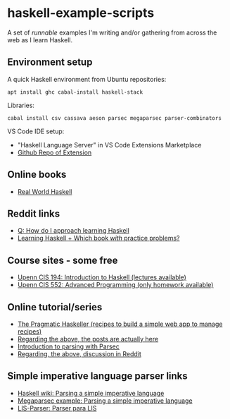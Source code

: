 haskell-example-scripts
=======================

A set of *runnable* examples I'm writing and/or gathering from across the web 
as I learn Haskell.

Environment setup
-----------------

A quick Haskell environment from Ubuntu repositories:

```apt install ghc cabal-install haskell-stack```

Libraries:

```cabal install csv cassava aeson parsec megaparsec parser-combinators```

VS Code IDE setup:

* "Haskell Language Server" in VS Code Extensions Marketplace
* [Github Repo of Extension](https://github.com/alanz/vscode-hie-server)

Online books
------------

* [Real World Haskell](http://book.realworldhaskell.org/read/)

Reddit links
------------

* [Q: How do I approach learning Haskell](https://www.reddit.com/r/haskell/comments/6nllfs/q_how_do_i_approach_learning_haskell/)
* [Learning Haskell + Which book *with* practice problems?](https://www.reddit.com/r/haskell/comments/65gs02/learning_haskell_which_book_with_practice_problems/)

Course sites - some free
------------------------

* [Upenn CIS 194: Introduction to Haskell (lectures available)](http://www.cis.upenn.edu/~cis194/spring13/)
* [Upenn CIS 552: Advanced Programming (only homework available)](http://cis.upenn.edu/~cis552/current/homework.html)

Online tutorial/series
----------------------

* [The Pragmatic Haskeller (recipes to build a simple web app to manage recipes)](https://github.com/cakesolutions/the-pragmatic-haskeller)
* [Regarding the above, the posts are actually here](https://www.schoolofhaskell.com/user/adinapoli/the-pragmatic-haskeller)
* [Introduction to parsing with Parsec](http://jakewheat.github.io/intro_to_parsing/)
* [Regarding, the above, discussion in Reddit](https://www.reddit.com/r/haskell/comments/2ia5u2/after_some_failed_attempts_to_learn_parsec_i_came/)

Simple imperative language parser links
---------------------------------------

* [Haskell wiki: Parsing a simple imperative language](https://wiki.haskell.org/Parsing_a_simple_imperative_language)
* [Megaparsec example: Parsing a simple imperative language](https://github.com/mrkkrp/markkarpov.com/blob/master/megaparsec/parsing-simple-imperative-language.md)
* [LIS-Parser: Parser para LIS](https://github.com/arypbatista/LIS-Parser) 